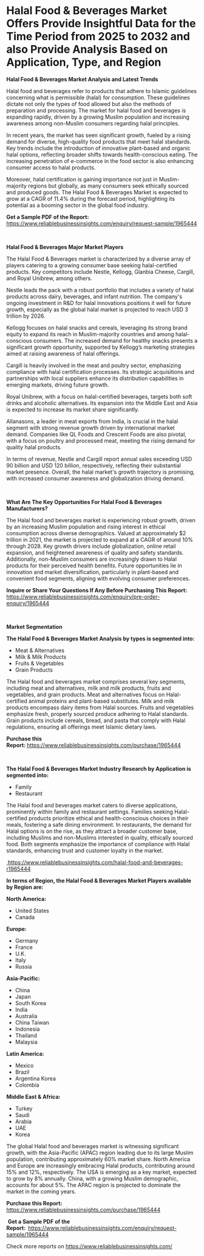 <p><h1>Halal Food & Beverages Market Offers Provide Insightful Data for the Time Period from 2025 to 2032 and also Provide Analysis Based on Application, Type, and Region</h1></p><p><strong>Halal Food & Beverages Market Analysis and Latest Trends</strong></p>
<p><p>Halal food and beverages refer to products that adhere to Islamic guidelines concerning what is permissible (halal) for consumption. These guidelines dictate not only the types of food allowed but also the methods of preparation and processing. The market for halal food and beverages is expanding rapidly, driven by a growing Muslim population and increasing awareness among non-Muslim consumers regarding halal principles. </p><p>In recent years, the market has seen significant growth, fueled by a rising demand for diverse, high-quality food products that meet halal standards. Key trends include the introduction of innovative plant-based and organic halal options, reflecting broader shifts towards health-conscious eating. The increasing penetration of e-commerce in the food sector is also enhancing consumer access to halal products. </p><p>Moreover, halal certification is gaining importance not just in Muslim-majority regions but globally, as many consumers seek ethically sourced and produced goods. The Halal Food & Beverages Market is expected to grow at a CAGR of 11.4% during the forecast period, highlighting its potential as a booming sector in the global food industry.</p></p>
<p><strong>Get a Sample PDF of the Report:&nbsp;</strong> <a href="https://www.reliablebusinessinsights.com/enquiry/request-sample/1965444?utm_campaign=3256&utm_medium=2&utm_source=Github&utm_content=ia&utm_term=07042025&utm_id=halal-food-beverages">https://www.reliablebusinessinsights.com/enquiry/request-sample/1965444</a></p>
<p>&nbsp;</p>
<p><strong>Halal Food & Beverages Major Market Players</strong></p>
<p><p>The Halal Food & Beverages market is characterized by a diverse array of players catering to a growing consumer base seeking halal-certified products. Key competitors include Nestle, Kellogg, Glanbia Cheese, Cargill, and Royal Unibrew, among others.</p><p>Nestle leads the pack with a robust portfolio that includes a variety of halal products across dairy, beverages, and infant nutrition. The company's ongoing investment in R&D for halal innovations positions it well for future growth, especially as the global halal market is projected to reach USD 3 trillion by 2026.</p><p>Kellogg focuses on halal snacks and cereals, leveraging its strong brand equity to expand its reach in Muslim-majority countries and among halal-conscious consumers. The increased demand for healthy snacks presents a significant growth opportunity, supported by Kellogg’s marketing strategies aimed at raising awareness of halal offerings.</p><p>Cargill is heavily involved in the meat and poultry sector, emphasizing compliance with halal certification processes. Its strategic acquisitions and partnerships with local suppliers enhance its distribution capabilities in emerging markets, driving future growth.</p><p>Royal Unibrew, with a focus on halal-certified beverages, targets both soft drinks and alcoholic alternatives. Its expansion into the Middle East and Asia is expected to increase its market share significantly.</p><p>Allanasons, a leader in meat exports from India, is crucial in the halal segment with strong revenue growth driven by international market demand. Companies like QL Foods and Crescent Foods are also pivotal, with a focus on poultry and processed meat, meeting the rising demand for quality halal products.</p><p>In terms of revenue, Nestle and Cargill report annual sales exceeding USD 90 billion and USD 120 billion, respectively, reflecting their substantial market presence. Overall, the halal market's growth trajectory is promising, with increased consumer awareness and globalization driving demand.</p></p>
<p>&nbsp;</p>
<p><strong>What Are The Key Opportunities For Halal Food & Beverages Manufacturers?</strong></p>
<p><p>The Halal food and beverages market is experiencing robust growth, driven by an increasing Muslim population and rising interest in ethical consumption across diverse demographics. Valued at approximately $2 trillion in 2021, the market is projected to expand at a CAGR of around 10% through 2028. Key growth drivers include globalization, online retail expansion, and heightened awareness of quality and safety standards. Additionally, non-Muslim consumers are increasingly drawn to Halal products for their perceived health benefits. Future opportunities lie in innovation and market diversification, particularly in plant-based and convenient food segments, aligning with evolving consumer preferences.</p></p>
<p><strong>Inquire or Share Your Questions If Any Before Purchasing This Report:</strong> <a href="https://www.reliablebusinessinsights.com/enquiry/pre-order-enquiry/1965444?utm_campaign=3256&utm_medium=2&utm_source=Github&utm_content=ia&utm_term=07042025&utm_id=halal-food-beverages">https://www.reliablebusinessinsights.com/enquiry/pre-order-enquiry/1965444</a></p>
<p>&nbsp;</p>
<p><strong>Market Segmentation</strong></p>
<p><strong>The Halal Food & Beverages Market Analysis by types is segmented into:</strong></p>
<p><ul><li>Meat & Alternatives</li><li>Milk & Milk Products</li><li>Fruits & Vegetables</li><li>Grain Products</li></ul></p>
<p><p>The Halal food and beverages market comprises several key segments, including meat and alternatives, milk and milk products, fruits and vegetables, and grain products. Meat and alternatives focus on Halal-certified animal proteins and plant-based substitutes. Milk and milk products encompass dairy items from Halal sources. Fruits and vegetables emphasize fresh, properly sourced produce adhering to Halal standards. Grain products include cereals, bread, and pasta that comply with Halal regulations, ensuring all offerings meet Islamic dietary laws.</p></p>
<p><strong>Purchase this Report:&nbsp;</strong><a href="https://www.reliablebusinessinsights.com/purchase/1965444?utm_campaign=3256&utm_medium=2&utm_source=Github&utm_content=ia&utm_term=07042025&utm_id=halal-food-beverages">https://www.reliablebusinessinsights.com/purchase/1965444</a></p>
<p>&nbsp;</p>
<p><strong>The Halal Food & Beverages Market Industry Research by Application is segmented into:</strong></p>
<p><ul><li>Family</li><li>Restaurant</li></ul></p>
<p><p>The Halal food and beverages market caters to diverse applications, prominently within family and restaurant settings. Families seeking Halal-certified products prioritize ethical and health-conscious choices in their meals, fostering a safe dining environment. In restaurants, the demand for Halal options is on the rise, as they attract a broader customer base, including Muslims and non-Muslims interested in quality, ethically sourced food. Both segments emphasize the importance of compliance with Halal standards, enhancing trust and customer loyalty in the market.</p></p>
<p><a href="https://www.reliablebusinessinsights.com/halal-food-and-beverages-r1965444?utm_campaign=3256&utm_medium=2&utm_source=Github&utm_content=ia&utm_term=07042025&utm_id=halal-food-beverages">&nbsp;https://www.reliablebusinessinsights.com/halal-food-and-beverages-r1965444</a></p>
<p><strong>In terms of Region, the Halal Food & Beverages Market Players available by Region are:</strong></p>
<p>
    <p> <strong> North America: </strong>
        <ul>
            <li>United States</li>
            <li>Canada</li>
        </ul>
        </p> 
    <p> <strong> Europe: </strong>
        <ul>
            <li>Germany</li>
            <li>France</li>
            <li>U.K.</li>
            <li>Italy</li>
            <li>Russia</li>
        </ul>
        </p> 
    <p> <strong> Asia-Pacific: </strong>
        <ul>
            <li>China</li>
            <li>Japan</li>
            <li>South Korea</li>
            <li>India</li>
            <li>Australia</li>
            <li>China Taiwan</li>
            <li>Indonesia</li>
            <li>Thailand</li>
            <li>Malaysia</li>
        </ul>
        </p> 
    <p> <strong> Latin America: </strong>
        <ul>
            <li>Mexico</li>
            <li>Brazil</li>
            <li>Argentina Korea</li>
            <li>Colombia</li>
        </ul>
        </p> 
    <p> <strong> Middle East & Africa: </strong>
        <ul>
            <li>Turkey</li>
            <li>Saudi</li>
            <li>Arabia</li>
            <li>UAE</li>
            <li>Korea</li>
        </ul>
    </p>
    </p>
<p><p>The global Halal food and beverages market is witnessing significant growth, with the Asia-Pacific (APAC) region leading due to its large Muslim population, contributing approximately 60% market share. North America and Europe are increasingly embracing Halal products, contributing around 15% and 12%, respectively. The USA is emerging as a key market, expected to grow by 8% annually. China, with a growing Muslim demographic, accounts for about 5%. The APAC region is projected to dominate the market in the coming years.</p></p>
<p><strong>Purchase this Report: </strong><a href="https://www.reliablebusinessinsights.com/purchase/1965444?utm_campaign=3256&utm_medium=2&utm_source=Github&utm_content=ia&utm_term=07042025&utm_id=halal-food-beverages">https://www.reliablebusinessinsights.com/purchase/1965444</a></p>
<p>&nbsp;<strong>Get a Sample PDF of the Report:&nbsp;&nbsp;</strong><a href="https://www.reliablebusinessinsights.com/enquiry/request-sample/1965444?utm_campaign=3256&utm_medium=2&utm_source=Github&utm_content=ia&utm_term=07042025&utm_id=halal-food-beverages">https://www.reliablebusinessinsights.com/enquiry/request-sample/1965444</a></p>
<p><strong></strong></p>
<p>Check more reports on <a href="https://www.reliablebusinessinsights.com/?utm_campaign=3256&utm_medium=2&utm_source=Github&utm_content=ia&utm_term=07042025&utm_id=halal-food-beverages">https://www.reliablebusinessinsights.com/</a></p>